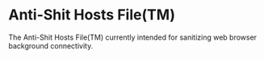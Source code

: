 # Anti-Shit Hosts File(TM)
The Anti-Shit Hosts File(TM) currently intended for sanitizing web browser background connectivity.
